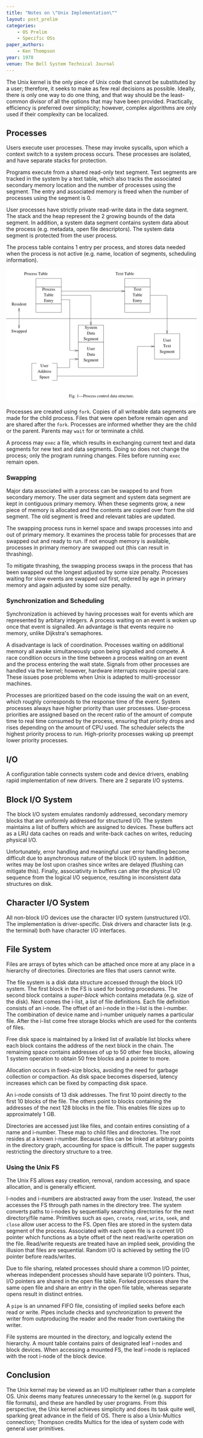```yaml
---
title: "Notes on \"Unix Implementation\""
layout: post_prelim
categories:
    - OS Prelim
    - Specific OSs
paper_authors:
    - Ken Thompson
year: 1978
venue: The Bell System Technical Journal 
---
```


The Unix kernel is the only piece of Unix code that cannot be substituted by a user; therefore, it seeks to make as few real decisions as possible.
Ideally, there is only one way to do one thing, and that way should be the least-common divisor of all the options that may have been provided.
Practically, efficiency is preferred over simplicity; however, complex algorithms are only used if their complexity can be localized.

## Processes

Users execute user processes.
These may invoke syscalls, upon which a context switch to a system process occurs.
These processes are isolated, and have separate stacks for protection.

Programs execute from a shared read-only text segment.
Text segments are tracked in the system by a text table, which also tracks the associated secondary memory location and the number of processes using the segment.
The entry and associated memory is freed when the number of processes using the segment is 0.

User processes have strictly private read-write data in the data segment.
The stack and the heap represent the 2 growing bounds of the data segment.
In addition, a system data segment contains system data about the process (e.g. metadata, open file descriptors).
The system data segment is protected from the user process.

The process table contains 1 entry per process, and stores data needed when  the process is not active (e.g. name, location of segments, scheduling information).

![Unix process control data structure](/data/pictures/posts/os_prelim/unix_process_control_data_structure.png)

Processes are created using `fork`.
Copies of all writeable data segments are made for the child process.
Files that were open before remain open and are shared after the `fork`.
Processes are informed whether they are the child or the parent.
Parents may `wait` for or terminate a child.

A process may `exec` a file, which results in exchanging current text and data segments for new text and data segments.
Doing so does not change the process; only the program running changes.
Files before running `exec` remain open.

### Swapping

Major data associated with a process can be swapped to and from secondary memory.
The user data segment and system data segment are kept in contiguous primary memory.
When these segments grow, a new piece of memory is allocated and the contents are copied over from the old segment.
The old segment is freed and relevant tables are updated.

The swapping process runs in kernel space and swaps processes into and out of primary memory.
It examines the process table for processes that are swapped out and ready to run.
If not enough memory is available, processes in primary memory are swapped out (this can result in thrashing).

To mitigate thrashing, the swapping process swaps in the process that has been swapped out the longest adjusted by some size penalty.
Processes waiting for slow events are swapped out first, ordered by age in primary memory and again adjusted by some size penalty.

### Synchronization and Scheduling

Synchronization is achieved by having processes wait for events which are represented by arbitary integers.
A process waiting on an event is woken up once that event is signalled.
An advantage is that events require no memory, unlike Dijkstra's semaphores.

A disadvantage is lack of coordination.
Processes waiting on additional memory all awake simultaneously upon being signalled and compete.
A race condition occurs in the time between a process waiting on an event and the process entering the wait state.
Signals from other processes are handled via the kernel; however, hardware interrupts require special care.
These issues pose problems when Unix is adapted to multi-processor machines.

Processes are prioritized based on the code issuing the wait on an event, which roughly corresponds to the response time of the event.
System processes always have higher priority than user processes.
User-process priorities are assigned based on the recent ratio of the amount of compute time to real time consumed by the process, ensuring that priority drops and rises depending on the amount of CPU used.
The scheduler selects the highest priority process to run.
High-priority processes waking up preempt lower priority processes.

## I/O

A configuration table connects system code and device drivers, enabling rapid implementation of new drivers.
There are 2 separate I/O systems.

## Block I/O System

The block I/O system emulates randomly addressed, secondary memory blocks that are uniformly addressed for structured I/O.
The system maintains a list of buffers which are assigned to devices.
These buffers act as a LRU data caches on reads and write-back caches on writes, reducing physical I/O.

Unfortunately, error handling and meaningful user error handling become difficult due to asynchronous nature of the block I/O system.
In addition, writes may be lost upon crashes since writes are delayed (flushing can mitigate this).
Finally, associativity in buffers can alter the physical I/O sequence from the logical I/O sequence, resulting in inconsistent data structures on disk.

## Character I/O System

All non-block I/O devices use the character I/O system (unstructured I/O).
The implementation is driver-specific.
Disk drivers and character lists (e.g. the terminal) both have character I/O interfaces.

## File System

Files are arrays of bytes which can be attached once more at any place in a hierarchy of directories.
Directories are files that users cannot write.

The file system is a disk data structure accessed through the block I/O system.
The first block in the FS is used for booting procedures.
The second block contains a *super-block* which contains metadata (e.g. size of the disk).
Next comes the i-list, a list of file definitions.
Each file definition consists of an i-node.
The offset of an i-node in the i-list is the i-number.
The combination of device name and i-number uniquely names a particular file.
After the i-list come free storage blocks which are used for the contents of files.

Free disk space is maintained by a linked list of available list blocks where each block contains the address of the next block in the chain.
The remaining space contains addresses of up to 50 other free blocks, allowing 1 system operation to obtain 50 free blocks and a pointer to more.

Allocation occurs in fixed-size blocks, avoiding the need for garbage collection or compaction.
As disk space becomes dispersed, latency increases which can be fixed by compacting disk space.

An i-node consists of 13 disk addresses.
The first 10 point directly to the first 10 blocks of the file.
The others point to blocks containing the addresses of the next 128 blocks in the file.
This enables file sizes up to approximately 1 GB.

Directories are accessed just like files, and contain entires consisting of a name and i-number.
These map to child files and directories.
The root resides at a known i-number.
Because files can be linked at arbitrary points in the directory graph, accounting for space is difficult.
The paper suggests restricting the directory structure to a tree.

### Using the Unix FS

The Unix FS allows easy creation, removal, random accessing, and space allocation, and is generally efficient.

I-nodes and i-numbers are abstracted away from the user.
Instead, the user accesses the FS through path names in the directory tree.
The system converts paths to i-nodes by sequentially searching directories for the next directory/file name.
Primitives such as `open`, `create`, `read`, `write`, `seek`, and `close` allow user access to the FS.
Open files are stored in the system data segment of the process.
Associated with each open file is a current I/O pointer which functions as a byte offset of the next read/write operation on the file.
Read/write requests are treated have an implied seek, providing the illusion that files are sequential.
Random I/O is achieved by setting the I/O pointer before reads/writes.

Due to file sharing, related processes should share a common I/O pointer, whereas independent processes should have separate I/O pointers.
Thus, I/O pointers are shared in the open file table.
Forked processes share the same open file and share an entry in the open file table, whereas separate opens result in distinct entries.

A `pipe` is an unnamed FIFO file, consisting of implied seeks before each read or write.
Pipes include checks and synchronization to prevent the writer from outproducing the reader and the reader from overtaking the writer.

File systems are mounted in the directory, and logically extend the hierarchy.
A mount table contains pairs of designated leaf i-nodes and block devices.
When accessing a mounted FS, the leaf i-node is replaced with the root i-node of the block device.

## Conclusion

The Unix kernel may be viewed as an I/O multiplexer rather than a complete OS.
Unix deems many features unnecessary to the kernel (e.g. support for file formats), and these are handled by user programs.
From this perspective, the Unix kernel achieves simplicity and does its task quite well, sparking great advance in the field of OS.
There is also a Unix-Multics connection; Thompson credits Multics for the idea of system code with general user primitives.
